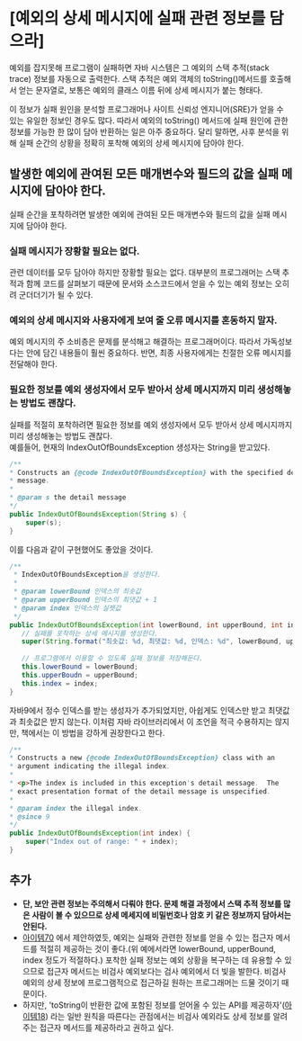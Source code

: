 # [예외의 상세 메시지에 실패 관련 정보를 담으라]
예외를 잡지못해 프로그램이 실패하면 자바 시스템은 그 예외의 스택 추적(stack trace) 정보를 자동으로 출력한다. 스택 추적은 예외 객체의 toString()메서드를 호출해서 얻는 문자열로, 보통은 예외의 클래스 이름 뒤에 상세 메시지가 붙는 형태다.  

이 정보가 실패 원인을 분석할 프로그래머나 사이트 신뢰성 엔지니어(SRE)가 얻을 수 있는 유일한 정보인 경우도 많다. 따라서 예외의 toString() 메서드에 실패 원인에 관한 정보를 가능한 한 많이 담아 반환하는 일은 아주 중요하다. 달리 말하면, 사후 분석을 위해 실패 순간의 상황을 정확히 포착해 예외의 상세 메시지에 담아야 한다.

## 발생한 예외에 관여된 모든 매개변수와 필드의 값을 실패 메시지에 담아야 한다.
실패 순간을 포착하려면 발생한 예외에 관여된 모든 매개변수와 필드의 값을 실패 메시지에 담아야 한다.

### 실패 메시지가 장황할 필요는 없다.
관련 데이터를 모두 담아야 하지만 장황할 필요는 없다. 대부분의 프로그래머는 스택 추적과 함께 코드를 살펴보기 때문에 문서와 소스코드에서 얻을 수 있는 예외 정보는 오히려 군더더기가 될 수 있다.

### 예외의 상세 메시지와 사용자에게 보여 줄 오류 메시지를 혼동하지 말자.
예외 메시지의 주 소비층은 문제를 분석해고 해결하는 프로그래머이다. 따라서 가독성보다는 안에 담긴 내용들이 훨씬 중요하다. 반면, 최종 사용자에게는 친절한 오류 메시지를 전달해야 한다.

### 필요한 정보를 예외 생성자에서 모두 받아서 상세 메시지까지 미리 생성해놓는 방법도 괜찮다.
실패를 적절히 포착하려면 필요한 정보를 예외 생성자에서 모두 받아서 상세 메시지까지 미리 생성해놓는 방법도 괜찮다.  
예를들어, 현재의 IndexOutOfBoundsException 생성자는 String을 받고있다. 
```java
/**
* Constructs an {@code IndexOutOfBoundsException} with the specified detail
* message.
*
* @param s the detail message
*/
public IndexOutOfBoundsException(String s) {
    super(s);
}
```

이를 다음과 같이 구현했어도 좋았을 것이다.
```java
/**
 * IndexOutOfBoundsException을 생성한다.
 *
 * @param lowerBound 인덱스의 최솟값
 * @param upperBound 인덱스의 최댓값 + 1
 * @param index 인덱스의 실젯값
 */
public IndexOutOfBoundsException(int lowerBound, int upperBound, int index) {
   // 실패를 포착하는 상세 메시지를 생성한다.
   super(String.format("최솟값: %d, 최댓값: %d, 인덱스: %d", lowerBound, upperBound, index));
   
   // 프로그램에서 이용할 수 있도록 실패 정보를 저장해둔다.
   this.lowerBound = lowerBound;
   this.upperBoudn = upperBound;
   this.index = index;
}
```
자바9에서 정수 인덱스를 받는 생성자가 추가되었지만, 아쉽게도 인덱스만 받고 최댓값과 최솟값은 받지 않는다. 이처럼 자바 라이브러리에서 이 조언을 적극 수용하지는 않지만, 책에서는 이 방법을 강하게 권장한다고 한다.  
```java
/**
* Constructs a new {@code IndexOutOfBoundsException} class with an
* argument indicating the illegal index.
*
* <p>The index is included in this exception's detail message.  The
* exact presentation format of the detail message is unspecified.
*
* @param index the illegal index.
* @since 9
*/
public IndexOutOfBoundsException(int index) {
    super("Index out of range: " + index);
}
```

## 추가
* **단, 보안 관련 정보는 주의해서 다뤄야 한다. 문제 해결 과정에서 스택 추적 정보를 많은 사람이 볼 수 있으므로 상세 메세지에 비밀번호나 암호 키 같은 정보까지 담아서는 안된다.**  
* [아이템70](../../10장/아이템_70/복구할_수_있는_상황에는_검사_예외를,_프로그래밍_오류에는_런타임_예외를_사용하라.md) 에서 제안하였듯, 예외는 실패와 관련한 정보를 얻을 수 있는 접근자 메서드를 적절히 제공하는 것이 좋다.(위 예에서라면 lowerBound, upperBound, index 정도가 적절하다.) 포착한 실패 정보는 예외 상황을 복구하는 데 유용할 수 있으므로 접근자 메서드는 비검사 예외보다는 검사 예외에서 더 빛을 발한다. 비검사 예외의 상세 정보에 프로그램적으로 접근하길 원하는 프로그래머는 드물 것이기 때문이다.  
* 하지만, 'toString이 반환한 값에 포함된 정보를 얻어올 수 있는 API를 제공하자'([아이템18](../../03장/아이템_12/toString을_항상_재정의하라.md)) 라는 일반 원칙을 따른다는 관점에서는 비검사 예외라도 상세 정보를 알려주는 접근자 메서드를 제공하라고 권하고 싶다.   